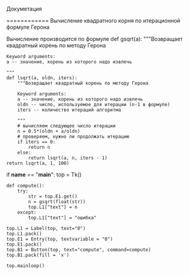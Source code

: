 
Докуметация

============
Вычисление квадратного корня по итерационной формуле Герона

Вычисление производится по формуле 
def gsqrt(a):
    """Возвращает квадратный корень по методу Герона

    Keyword arguments:
    a -- значение, корень из которого надо извлечь

    """
    def lsqrt(a, oldn, iters):
        """Возвращает квадратный корень по методу Герона

        Keyword arguments:
        a -- значение, корень из которого надо извлечь
        oldn -- число, используемое для итерации (n-1 в формуле) 
        iters -- количество итераций алгоритма

        """
        # вычисляем следующее число итерации
        n = 0.5*(oldn + a/oldn)
        # проверяем, нужно ли продолжать итерацию
        if iters == 0:
            return n
        else:
            return lsqrt(a, n, iters - 1)
    return lsqrt(a, 1, 100)

if __name__ == "__main__":
    top = Tk()

    def compute():
        try:
            str = top.E1.get()
            n = gsqrt(float(str))
            top.L1["text"] = n
        except:
            top.L1["text"] = "ошибка"

    top.L1 = Label(top, text="0")
    top.L1.pack()
    top.E1 = Entry(top, textvariable = "0")
    top.E1.pack()
    top.B1 = Button(top, text="compute", command=compute)
    top.B1.pack(fill = 'x')

    top.mainloop()
